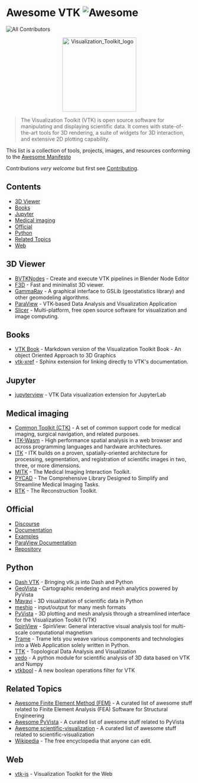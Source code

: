 # Awesome VTK ![Awesome](https://cdn.rawgit.com/sindresorhus/awesome/d7305f38d29fed78fa85652e3a63e154dd8e8829/media/badge.svg)

![All Contributors](https://img.shields.io/github/all-contributors/tkoyama010/awesome-vtk?color=ee8449)

<p align="center">
    <a href="https://vtk.org/">
        <img src="https://upload.wikimedia.org/wikipedia/commons/7/76/Visualization_Toolkit_logo.svg" alt="Visualization_Toolkit_logo" width="200"/>
    </a>
</p>

> The Visualization Toolkit (VTK) is open source software for manipulating and displaying scientific data. It comes with state-of-the-art tools for 3D rendering, a suite of widgets for 3D interaction, and extensive 2D plotting capability.

This list is a collection of tools, projects, images, and resources conforming to the [Awesome Manifesto](https://github.com/sindresorhus/awesome/blob/main/awesome.md)

Contributions _very welcome_ but first see [Contributing](CONTRIBUTING.md).

## Contents

<!-- START doctoc generated TOC please keep comment here to allow auto update -->
<!-- DON'T EDIT THIS SECTION, INSTEAD RE-RUN doctoc TO UPDATE -->

- [3D Viewer](#3d-viewer)
- [Books](#books)
- [Jupyter](#jupyter)
- [Medical imaging](#medical-imaging)
- [Official](#official)
- [Python](#python)
- [Related Topics](#related-topics)
- [Web](#web)

<!-- END doctoc generated TOC please keep comment here to allow auto update -->

## 3D Viewer

- [BVTKNodes](https://github.com/tkeskita/BVtkNodes) - Create and execute VTK pipelines in Blender Node Editor
- [F3D](https://github.com/f3d-app/f3d) - Fast and minimalist 3D viewer.
- [GammaRay](https://github.com/PauloCarvalhoRJ/gammaray) - A graphical interface to GSLib (geostatistics library) and other geomodeling algorithms.
- [ParaView](https://github.com/Kitware/ParaView) - VTK-based Data Analysis and Visualization Application
- [Slicer](https://github.com/Slicer/Slicer) - Multi-platform, free open source software for visualization and image computing.

## Books

- [VTK Book](https://github.com/Kitware/vtk-book) - Markdown version of the Visualization Toolkit Book - An object Oriented Approach to 3D Graphics
- [vtk-xref](https://github.com/pyvista/vtk-xref) - Sphinx extension for linking directly to VTK's documentation.

## Jupyter

- [jupyterview](https://github.com/trungleduc/jupyterview) - VTK Data visualization extension for JupyterLab

## Medical imaging

- [Common Toolkit (CTK)](https://github.com/commontk/CTK) - A set of common support code for medical imaging, surgical navigation, and related purposes.
- [ITK-Wasm](https://github.com/InsightSoftwareConsortium/itk-wasm) - High performance spatial analysis in a web browser and across programming languages and hardware architectures.
- [ITK](https://itk.org/) - ITK builds on a proven, spatially-oriented architecture for processing, segmentation, and registration of scientific images in two, three, or more dimensions.
- [MITK](<https://www.mitk.org/wiki/The_Medical_Imaging_Interaction_Toolkit_(MITK)>) - The Medical Imaging Interaction Toolkit.
- [PYCAD](https://github.com/amine0110/pycad) - The Comprehensive Library Designed to Simplify and Streamline Medical Imaging Tasks.
- [RTK](https://www.openrtk.org/) - The Reconstruction Toolkit.

## Official

- [Discourse](http://discourse.vtk.org/)
- [Documentation](https://docs.vtk.org/en/latest/)
- [Examples](https://examples.vtk.org/site/)
- [ParaView Documentation](https://docs.paraview.org/)
- [Repository](https://gitlab.kitware.com/vtk/vtk)

## Python

- [Dash VTK](https://github.com/plotly/dash-vtk) - Bringing vtk.js into Dash and Python
- [GeoVista](https://geovista.readthedocs.io/en/latest/) - Cartographic rendering and mesh analytics powered by PyVista
- [Mayavi](https://github.com/enthought/mayavi) - 3D visualization of scientific data in Python
- [meshio](https://github.com/nschloe/meshio) -  input/output for many mesh formats
- [PyVista](https://github.com/pyvista/pyvista) - 3D plotting and mesh analysis through a streamlined interface for the Visualization Toolkit (VTK)
- [SpinView](https://github.com/MXJK851/SpinView) - SpinView: General interactive visual analysis tool for multi-scale computational magnetism
- [Trame](https://github.com/Kitware/trame) - Trame lets you weave various components and technologies into a Web Application solely written in Python.
- [TTK](https://github.com/topology-tool-kit) - Topological Data Analysis and Visualization
- [vedo](https://github.com/marcomusy/vedo) - A python module for scientific analysis of 3D data based on VTK and Numpy
- [vtkbool](https://github.com/zippy84/vtkbool) - A new boolean operations filter for VTK

## Related Topics

- [Awesome Finite Element Method (FEM)](https://github.com/tkoyama010/awesome-finite-elements) - A curated list of awesome stuff related to Finite Element Analysis (FEA) Software for Structural Engineering
- [Awesome PyVista](https://github.com/pyvista/awesome-pyvista) - A curated list of awesome stuff related to PyVista 
- [Awesome scientific-visualization](https://github.com/tkoyama010/awesome-scientific-visualization) - A curated list of awesome stuff related to scientific-visualization 
- [Wikipedia](https://en.wikipedia.org/wiki/VTK) - The free encyclopedia that anyone can edit.

## Web

- [vtk-js](https://github.com/Kitware/vtk-js) - Visualization Toolkit for the Web
